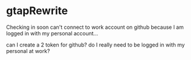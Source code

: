 # gtapRewrite
Checking in soon
can't connect to work account on github because I am logged in with my personal account...

can I create a 2 token for github?
do I really need to be logged in with my personal at work?